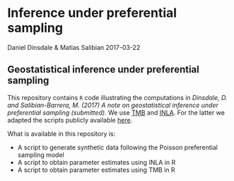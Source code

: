 Inference under preferential sampling
================
Daniel Dinsdale & Matias Salibian
2017-03-22

Geostatistical inference under preferential sampling
----------------------------------------------------

This repository contains `R` code illustrating the computations in *Dinsdale, D. and Salibian-Barrera, M. (2017) A note on geostatistical inference under preferential sampling (submitted)*. We use [TMB](https://github.com/kaskr/adcomp/wiki) and [INLA](http://www.r-inla.org/). For the latter we adapted the scripts publicly available [here](http://www.r-inla.org/examples/case-studies/diggle09/simulation1).

What is available in this repository is:

-   A script to generate synthetic data following the Poisson preferential sampling model
-   A script to obtain parameter estimates using INLA in R
-   A script to obtain parameter estimates using TMB in R
